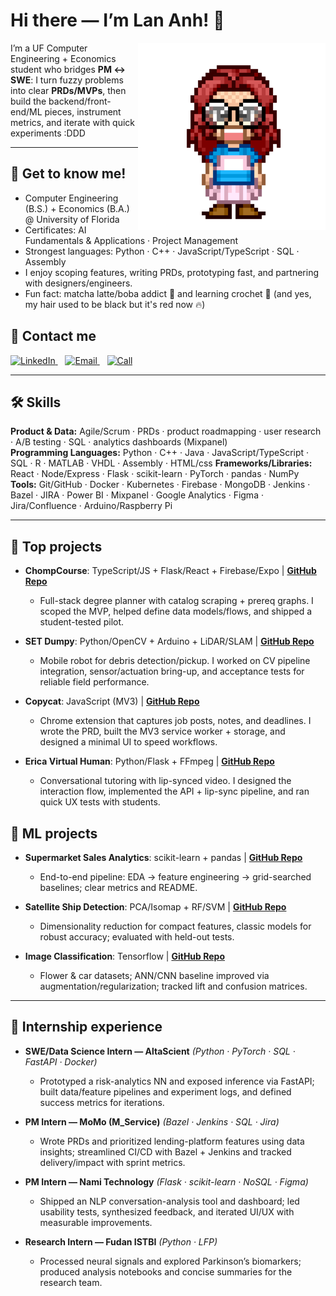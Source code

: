 <!-- Profile README for Lan Anh Do -->
<h1>Hi there — I’m Lan Anh! 👋</h1>

<img align="right" src="avatar.png" width="300" alt="Lan Anh pixel avatar" />

I’m a UF Computer Engineering + Economics student who bridges **PM ↔ SWE**: I turn fuzzy problems into clear **PRDs/MVPs**, then build the backend/front-end/ML pieces, instrument metrics, and iterate with quick experiments :DDD

---

## 🌸 Get to know me!
- Computer Engineering (B.S.) + Economics (B.A.) @ University of Florida  
- Certificates: AI Fundamentals & Applications · Project Management  
- Strongest languages: Python · C++ · JavaScript/TypeScript · SQL · Assembly
- I enjoy scoping features, writing PRDs, prototyping fast, and partnering with designers/engineers.  
- Fun fact: matcha latte/boba addict 🧋 and learning crochet 🧶 (and yes, my hair used to be black but it's red now 🔥)

## 🌸 Contact me
<p align="left">
  <a href="https://www.linkedin.com/in/lananhnguyendo/" aria-label="LinkedIn">
    <img alt="LinkedIn"
         src="https://img.shields.io/badge/LINKED%20IN-0A66C2?style=for-the-badge&logo=linkedin&logoColor=white">
  </a>
  &nbsp;&nbsp;
  <a href="mailto:lananhdo2905@gmail.com" aria-label="Email">
    <img alt="Email"
         src="https://img.shields.io/badge/EMAIL-FF69B4?style=for-the-badge&logo=gmail&logoColor=white">
  </a>
  &nbsp;&nbsp;
  <a href="tel:+15618513967" aria-label="Call">
    <img alt="Call"
         src="https://img.shields.io/badge/CALL-2E8B57?style=for-the-badge&logo=phone&logoColor=white">
  </a>
</p>

---

## 🛠️ Skills
**Product & Data:** Agile/Scrum · PRDs · product roadmapping · user research · A/B testing · SQL · analytics dashboards (Mixpanel)  
**Programming Languages:** Python · C++ · Java · JavaScript/TypeScript · SQL · R · MATLAB · VHDL · Assembly · HTML/css
**Frameworks/Libraries:** React · Node/Express · Flask · scikit-learn · PyTorch · pandas · NumPy  
**Tools:** Git/GitHub · Docker · Kubernetes · Firebase · MongoDB · Jenkins · Bazel · JIRA · Power BI · Mixpanel · Google Analytics · Figma · Jira/Confluence · Arduino/Raspberry Pi

---

## 🌸 Top projects
- **ChompCourse**: TypeScript/JS + Flask/React + Firebase/Expo | **[GitHub Repo](https://github.com/katieboetig/ChompCourse)**  
  - Full-stack degree planner with catalog scraping + prereq graphs. I scoped the MVP, helped define data models/flows, and shipped a student-tested pilot.

- **SET Dumpy**: Python/OpenCV + Arduino + LiDAR/SLAM | **[GitHub Repo](https://github.com/AlanWang611/SET2023)**  
  - Mobile robot for debris detection/pickup. I worked on CV pipeline integration, sensor/actuation bring-up, and acceptance tests for reliable field performance.

- **Copycat**: JavaScript (MV3) | **[GitHub Repo](https://github.com/laba-ehehe/copycat)**  
  - Chrome extension that captures job posts, notes, and deadlines. I wrote the PRD, built the MV3 service worker + storage, and designed a minimal UI to speed workflows.

- **Erica Virtual Human**: Python/Flask + FFmpeg | **[GitHub Repo](https://github.com/laba-ehehe/Erica-Virtual-Human)**  
  - Conversational tutoring with lip-synced video. I designed the interaction flow, implemented the API + lip-sync pipeline, and ran quick UX tests with students.

## 🧠 ML projects
- **Supermarket Sales Analytics**: scikit-learn + pandas | **[GitHub Repo](https://github.com/laba-ehehe/supermarket-sales-analytics)**  
  - End-to-end pipeline: EDA → feature engineering → grid-searched baselines; clear metrics and README.

- **Satellite Ship Detection**: PCA/Isomap + RF/SVM | **[GitHub Repo](https://github.com/laba-ehehe/ship-detection)**  
  - Dimensionality reduction for compact features, classic models for robust accuracy; evaluated with held-out tests.

- **Image Classification**: Tensorflow | **[GitHub Repo](https://github.com/laba-ehehe/ann-flower-classification-car-detection)**  
  - Flower & car datasets; ANN/CNN baseline improved via augmentation/regularization; tracked lift and confusion matrices.

---

## 💼 Internship experience
- **SWE/Data Science Intern — AltaScient** *(Python · PyTorch · SQL · FastAPI · Docker)*  
  - Prototyped a risk-analytics NN and exposed inference via FastAPI; built data/feature pipelines and experiment logs, and defined success metrics for iterations.

- **PM Intern — MoMo (M_Service)** *(Bazel · Jenkins · SQL · Jira)*  
  - Wrote PRDs and prioritized lending-platform features using data insights; streamlined CI/CD with Bazel + Jenkins and tracked delivery/impact with sprint metrics.

- **PM Intern — Nami Technology** *(Flask · scikit-learn · NoSQL · Figma)*  
  - Shipped an NLP conversation-analysis tool and dashboard; led usability tests, synthesized feedback, and iterated UI/UX with measurable improvements.

- **Research Intern — Fudan ISTBI** *(Python · LFP)*  
  - Processed neural signals and explored Parkinson’s biomarkers; produced analysis notebooks and concise summaries for the research team.
